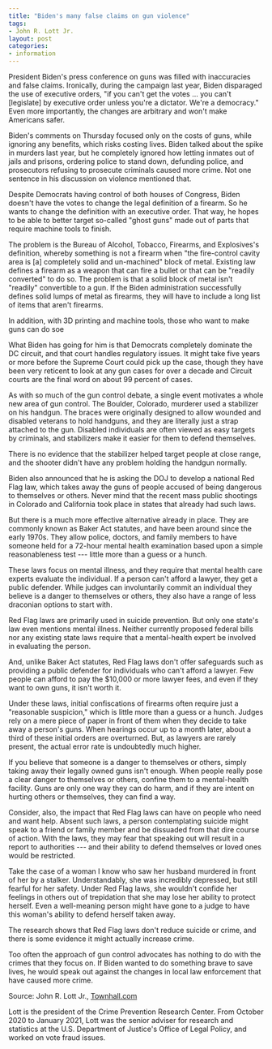 ```yaml
---
title: "Biden's many false claims on gun violence"
tags:
- John R. Lott Jr.
layout: post
categories:
- information
---
```


President Biden's press conference on guns was filled with inaccuracies and false claims. Ironically, during the campaign last year, Biden disparaged the use of executive orders, "if you can't get the votes ... you can't \[legislate\] by executive order unless you're a dictator. We're a democracy." Even more importantly, the changes are arbitrary and won't make Americans safer.

Biden's comments on Thursday focused only on the costs of guns, while ignoring any benefits, which risks costing lives. Biden talked about the spike in murders last year, but he completely ignored how letting inmates out of jails and prisons, ordering police to stand down, defunding police, and prosecutors refusing to prosecute criminals caused more crime. Not one sentence in his discussion on violence mentioned that.

Despite Democrats having control of both houses of Congress, Biden doesn't have the votes to change the legal definition of a firearm. So he wants to change the definition with an executive order. That way, he hopes to be able to better target so-called "ghost guns" made out of parts that require machine tools to finish.

The problem is the Bureau of Alcohol, Tobacco, Firearms, and Explosives's definition, whereby something is not a firearm when "the fire-control cavity area is \[a\] completely solid and un-machined" block of metal. Existing law defines a firearm as a weapon that can fire a bullet or that can be "readily converted" to do so. The problem is that a solid block of metal isn't "readily" convertible to a gun. If the Biden administration successfully defines solid lumps of metal as firearms, they will have to include a long list of items that aren't firearms.

In addition, with 3D printing and machine tools, those who want to make guns can do soe

What Biden has going for him is that Democrats completely dominate the DC circuit, and that court handles regulatory issues. It might take five years or more before the Supreme Court could pick up the case, though they have been very reticent to look at any gun cases for over a decade and Circuit courts are the final word on about 99 percent of cases.

As with so much of the gun control debate, a single event motivates a whole new area of gun control. The Boulder, Colorado, murderer used a stabilizer on his handgun. The braces were originally designed to allow wounded and disabled veterans to hold handguns, and they are literally just a strap attached to the gun. Disabled individuals are often viewed as easy targets by criminals, and stabilizers make it easier for them to defend themselves.

There is no evidence that the stabilizer helped target people at close range, and the shooter didn't have any problem holding the handgun normally.

Biden also announced that he is asking the DOJ to develop a national Red Flag law, which takes away the guns of people accused of being dangerous to themselves or others. Never mind that the recent mass public shootings in Colorado and California took place in states that already had such laws.

But there is a much more effective alternative already in place. They are commonly known as Baker Act statutes, and have been around since the early 1970s. They allow police, doctors, and family members to have someone held for a 72-hour mental health examination based upon a simple reasonableness test --- little more than a guess or a hunch.

These laws focus on mental illness, and they require that mental health care experts evaluate the individual. If a person can't afford a lawyer, they get a public defender. While judges can involuntarily commit an individual they believe is a danger to themselves or others, they also have a range of less draconian options to start with.

Red Flag laws are primarily used in suicide prevention. But only one state's law even mentions mental illness. Neither currently proposed federal bills nor any existing state laws require that a mental-health expert be involved in evaluating the person.

And, unlike Baker Act statutes, Red Flag laws don't offer safeguards such as providing a public defender for individuals who can't afford a lawyer. Few people can afford to pay the $10,000 or more lawyer fees, and even if they want to own guns, it isn't worth it.

Under these laws, initial confiscations of firearms often require just a "reasonable suspicion," which is little more than a guess or a hunch. Judges rely on a mere piece of paper in front of them when they decide to take away a person's guns. When hearings occur up to a month later, about a third of these initial orders are overturned. But, as lawyers are rarely present, the actual error rate is undoubtedly much higher.

If you believe that someone is a danger to themselves or others, simply taking away their legally owned guns isn't enough. When people really pose a clear danger to themselves or others, confine them to a mental-health facility. Guns are only one way they can do harm, and if they are intent on hurting others or themselves, they can find a way.

Consider, also, the impact that Red Flag laws can have on people who need and want help. Absent such laws, a person contemplating suicide might speak to a friend or family member and be dissuaded from that dire course of action. With the laws, they may fear that speaking out will result in a report to authorities --- and their ability to defend themselves or loved ones would be restricted.

Take the case of a woman I know who saw her husband murdered in front of her by a stalker. Understandably, she was incredibly depressed, but still fearful for her safety. Under Red Flag laws, she wouldn't confide her feelings in others out of trepidation that she may lose her ability to protect herself. Even a well-meaning person might have gone to a judge to have this woman's ability to defend herself taken away.

The research shows that Red Flag laws don't reduce suicide or crime, and there is some evidence it might actually increase crime.

Too often the approach of gun control advocates has nothing to do with the crimes that they focus on. If Biden wanted to do something brave to save lives, he would speak out against the changes in local law enforcement that have caused more crime.

Source: John R. Lott Jr., [Townhall.com](https://townhall.com/columnists/johnrlottjr/2021/04/08/bidens-many-false-claims-on-gun-violence-n2587609)

Lott is the president of the Crime Prevention Research Center. From October 2020 to January 2021, Lott was the senior adviser for research and statistics at the U.S. Department of Justice's Office of Legal Policy, and worked on vote fraud issues.
